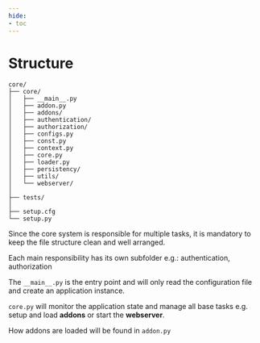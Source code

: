 ```yaml
---
hide:
- toc
---
```

# Structure
```shell
core/
├── core/
│   ├── __main__.py
│   ├── addon.py
│   ├── addons/
│   ├── authentication/
│   ├── authorization/
│   ├── configs.py
│   ├── const.py
│   ├── context.py
│   ├── core.py
│   ├── loader.py
│   ├── persistency/
│   ├── utils/
│   └── webserver/
│
├── tests/
│
├── setup.cfg
└── setup.py
```

Since the core system is responsible for multiple tasks,
it is mandatory to keep the file structure clean and well arranged.

Each main responsibility has its own subfolder e.g.: authentication, authorization

The `__main__.py` is the entry point and will only read the configuration file and create an application instance.

`core.py` will monitor the application state and manage all base tasks e.g. setup and load **addons** or start the **webserver**.

How addons are loaded will be found in `addon.py`

